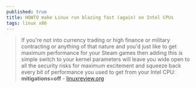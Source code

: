 ```yaml
---
published: true
title: HOWTO make Linux run blazing fast (again) on Intel CPUs
tags: linux x86
---
```

> If you're not into currency trading or high finance or military contracting or anything of that nature and you'd just like to get maximum performance for your Steam games then adding this is simple switch to your kernel parameters will leave you wide open to all the security risks for maximum excitement and squeeze back every bit of performance you used to get from your Intel CPU: **mitigations=off** - [linuxreview.org](https://linuxreviews.org/HOWTO_make_Linux_run_blazing_fast_(again)_on_Intel_CPUs) 
